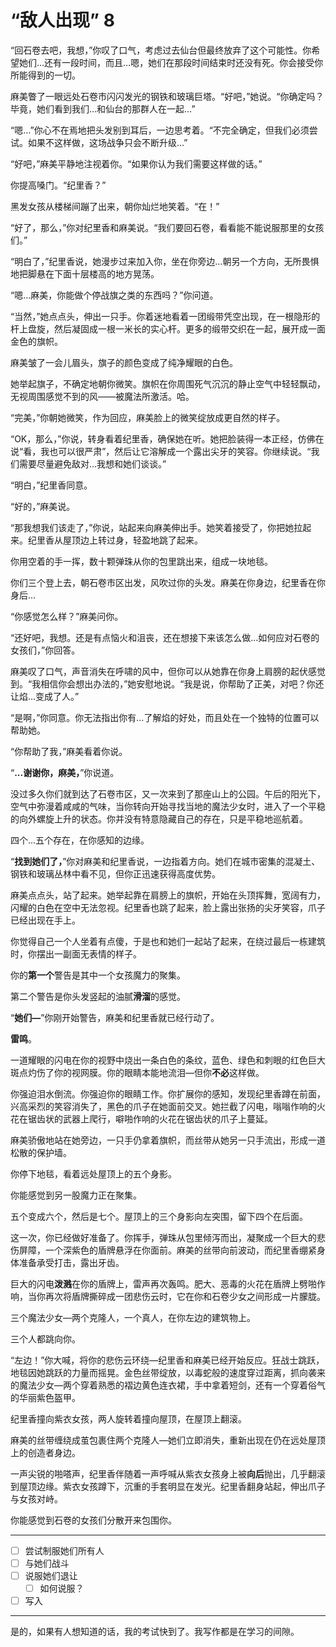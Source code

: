 # “敌人出现” 8

“回石卷去吧，我想，”你叹了口气，考虑过去仙台但最终放弃了这个可能性。你希望她们…还有一段时间，而且…嗯，她们在那段时间结束时还没有死。你会接受你所能得到的一切。

麻美瞥了一眼远处石卷市闪闪发光的钢铁和玻璃巨塔。“好吧，”她说。“你确定吗？毕竟，她们看到我们…和仙台的那群人在一起…”

“嗯…”你心不在焉地把头发别到耳后，一边思考着。“不完全确定，但我们必须尝试。如果不这样做，这场战争只会不断升级…”

“好吧，”麻美平静地注视着你。“如果你认为我们需要这样做的话。”

你提高嗓门。“纪里香？”

黑发女孩从楼梯间蹦了出来，朝你灿烂地笑着。“在！”

“好了，那么，”你对纪里香和麻美说。“我们要回石卷，看看能不能说服那里的女孩们。”

“明白了，”纪里香说，她漫步过来加入你，坐在你旁边…朝另一个方向，无所畏惧地把脚悬在下面十层楼高的地方晃荡。

“嗯…麻美，你能做个停战旗之类的东西吗？”你问道。

“当然，”她点点头，伸出一只手。你着迷地看着一团缎带凭空出现，在一根隐形的杆上盘旋，然后凝固成一根一米长的实心杆。更多的缎带交织在一起，展开成一面金色的旗帜。

麻美皱了一会儿眉头，旗子的颜色变成了纯净耀眼的白色。

她举起旗子，不确定地朝你微笑。旗帜在你周围死气沉沉的静止空气中轻轻飘动，无视周围感觉不到的风——被魔法所激活。哈。

“完美，”你朝她微笑，作为回应，麻美脸上的微笑绽放成更自然的样子。

“OK，那么，”你说，转身看着纪里香，确保她在听。她把脸装得一本正经，仿佛在说“看，我也可以很严肃”，然后让它溶解成一个露出尖牙的笑容。你继续说。“我们需要尽量避免敌对…我想和她们谈谈。”

“明白，”纪里香同意。

“好的，”麻美说。

“那我想我们该走了，”你说，站起来向麻美伸出手。她笑着接受了，你把她拉起来。纪里香从屋顶边上转过身，轻盈地跳了起来。

你用空着的手一挥，数十颗弹珠从你的包里跳出来，组成一块地毯。

你们三个登上去，朝石卷市区出发，风吹过你的头发。麻美在你身边，纪里香在你身后…

“你感觉怎么样？”麻美问你。

“还好吧，我想。还是有点恼火和沮丧，还在想接下来该怎么做…如何应对石卷的女孩们，”你回答。

麻美叹了口气，声音消失在呼啸的风中，但你可以从她靠在你身上肩膀的起伏感觉到。“我相信你会想出办法的，”她安慰地说。“我是说，你帮助了正美，对吧？你还让焰…变成了人。”

“是啊，”你同意。你无法指出你有…了解焰的好处，而且处在一个独特的位置可以帮助她。

“你帮助了我，”麻美看着你说。

“**...谢谢你，麻美，**”你说道。

没过多久你们就到达了石卷市区，又一次来到了那座山上的公园。午后的阳光下，空气中弥漫着咸咸的气味，当你转向开始寻找当地的魔法少女时，进入了一个平稳的向外螺旋上升的状态。你并没有特意隐藏自己的存在，只是平稳地巡航着。

四个...五个存在，在你感知的边缘。

“**找到她们了，**”你对麻美和纪里香说，一边指着方向。她们在城市密集的混凝土、钢铁和玻璃丛林中看不见，但你正迅速获得高度优势。

麻美点点头，站了起来。她举起靠在肩膀上的旗帜，开始在头顶挥舞，宽阔有力，闪耀的白色在空中无法忽视。纪里香也跳了起来，脸上露出张扬的尖牙笑容，爪子已经出现在手上。

你觉得自己一个人坐着有点傻，于是也和她们一起站了起来，在绕过最后一栋建筑时，你摆出一副面无表情的样子。 

你的**第一个**警告是其中一个女孩魔力的聚集。

第二个警告是你头发竖起的油腻**滑溜**的感觉。

“**她们—**”你刚开始警告，麻美和纪里香就已经行动了。

**雷鸣**。

一道耀眼的闪电在你的视野中烧出一条白色的条纹，蓝色、绿色和刺眼的红色巨大斑点灼伤了你的视网膜。你的眼睛本能地流泪—但你**不必**这样做。

你强迫泪水倒流。你强迫你的眼睛工作。你扩展你的感知，发现纪里香蹲在前面，兴高采烈的笑容消失了，黑色的爪子在她面前交叉。她拦截了闪电，嗡嗡作响的火花在锯齿状的武器上爬行，噼啪作响的火花在锯齿状的爪子上蔓延。

麻美骄傲地站在她旁边，一只手仍拿着旗帜，而丝带从她另一只手流出，形成一道松散的保护墙。

你停下地毯，看着远处屋顶上的五个身影。

你能感觉到另一股魔力正在聚集。

五个变成六个，然后是七个。屋顶上的三个身影向左突围，留下四个在后面。

这一次，你已经做好准备了。你挥手，弹珠从包里倾泻而出，凝聚成一个巨大的悲伤屏障，一个深紫色的盾牌悬浮在你面前。麻美的丝带向前波动，而纪里香绷紧身体准备承受打击，露出牙齿。

巨大的闪电**泼溅**在你的盾牌上，雷声再次轰鸣。肥大、恶毒的火花在盾牌上劈啪作响，当你再次将盾牌撕碎成一团悲伤云时，它在你和石卷少女之间形成一片朦胧。

三个魔法少女—两个克隆人，一个真人，在你左边的建筑物上。

三个人都跳向你。

“左边！”你大喊，将你的悲伤云环绕—纪里香和麻美已经开始反应。狂战士跳跃，地毯因她跳跃的力量而摇晃。金色丝带绽放，以毒蛇般的速度穿过距离，抓向袭来的魔法少女—两个穿着熟悉的褶边黄色连衣裙，手中拿着短剑，还有一个穿着俗气的华丽紫色盔甲。

纪里香撞向紫衣女孩，两人旋转着撞向屋顶，在屋顶上翻滚。

麻美的丝带缠绕成茧包裹住两个克隆人—她们立即消失，重新出现在仍在远处屋顶上的创造者身边。

一声尖锐的啪嗒声，纪里香伴随着一声呼喊从紫衣女孩身上被**向后**抛出，几乎翻滚到屋顶边缘。紫衣女孩蹲下，沉重的手套明显在发光。纪里香翻身站起，伸出爪子与女孩对峙。

你能感觉到石卷的女孩们分散开来包围你。

---

- [ ] 尝试制服她们所有人
- [ ] 与她们战斗
- [ ] 说服她们退让
  - [ ] 如何说服？
- [ ] 写入

---

是的，如果有人想知道的话，我的考试快到了。我写作都是在学习的间隙。
